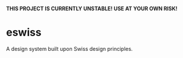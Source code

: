 **THIS PROJECT IS CURRENTLY UNSTABLE! USE AT YOUR OWN RISK!**

# eswiss

A design system built upon Swiss design principles.
